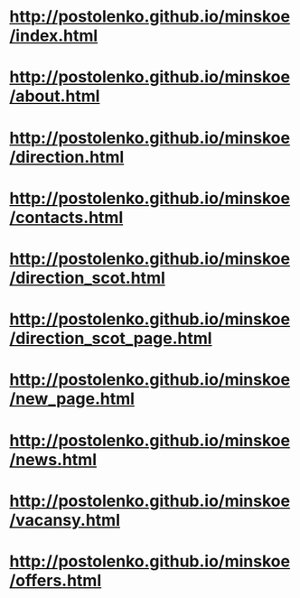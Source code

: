 # http://postolenko.github.io/minskoe/index.html
# http://postolenko.github.io/minskoe/about.html
# http://postolenko.github.io/minskoe/direction.html
# http://postolenko.github.io/minskoe/contacts.html
# http://postolenko.github.io/minskoe/direction_scot.html
# http://postolenko.github.io/minskoe/direction_scot_page.html
# http://postolenko.github.io/minskoe/new_page.html
# http://postolenko.github.io/minskoe/news.html
# http://postolenko.github.io/minskoe/vacansy.html
# http://postolenko.github.io/minskoe/offers.html